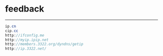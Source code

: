 # feedback


---
```java
ip.cn
cip.cc
http://ifconfig.me
http://myip.ipip.net
http://members.3322.org/dyndns/getip
http://ip.3322.net/

```
